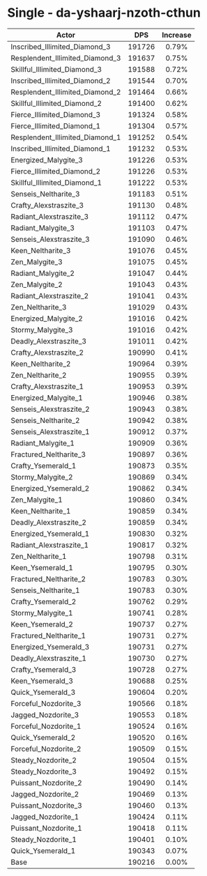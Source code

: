 # Single - da-yshaarj-nzoth-cthun
| Actor | DPS | Increase |
|---|:---:|:---:|
|Inscribed_Illimited_Diamond_3|191726|0.79%|
|Resplendent_Illimited_Diamond_3|191637|0.75%|
|Skillful_Illimited_Diamond_3|191588|0.72%|
|Inscribed_Illimited_Diamond_2|191544|0.70%|
|Resplendent_Illimited_Diamond_2|191464|0.66%|
|Skillful_Illimited_Diamond_2|191400|0.62%|
|Fierce_Illimited_Diamond_3|191324|0.58%|
|Fierce_Illimited_Diamond_1|191304|0.57%|
|Resplendent_Illimited_Diamond_1|191252|0.54%|
|Inscribed_Illimited_Diamond_1|191232|0.53%|
|Energized_Malygite_3|191226|0.53%|
|Fierce_Illimited_Diamond_2|191226|0.53%|
|Skillful_Illimited_Diamond_1|191222|0.53%|
|Senseis_Neltharite_3|191183|0.51%|
|Crafty_Alexstraszite_3|191130|0.48%|
|Radiant_Alexstraszite_3|191112|0.47%|
|Radiant_Malygite_3|191103|0.47%|
|Senseis_Alexstraszite_3|191090|0.46%|
|Keen_Neltharite_3|191076|0.45%|
|Zen_Malygite_3|191075|0.45%|
|Radiant_Malygite_2|191047|0.44%|
|Zen_Malygite_2|191043|0.43%|
|Radiant_Alexstraszite_2|191041|0.43%|
|Zen_Neltharite_3|191029|0.43%|
|Energized_Malygite_2|191016|0.42%|
|Stormy_Malygite_3|191016|0.42%|
|Deadly_Alexstraszite_3|191011|0.42%|
|Crafty_Alexstraszite_2|190990|0.41%|
|Keen_Neltharite_2|190964|0.39%|
|Zen_Neltharite_2|190955|0.39%|
|Crafty_Alexstraszite_1|190953|0.39%|
|Energized_Malygite_1|190946|0.38%|
|Senseis_Alexstraszite_2|190943|0.38%|
|Senseis_Neltharite_2|190942|0.38%|
|Senseis_Alexstraszite_1|190912|0.37%|
|Radiant_Malygite_1|190909|0.36%|
|Fractured_Neltharite_3|190897|0.36%|
|Crafty_Ysemerald_1|190873|0.35%|
|Stormy_Malygite_2|190869|0.34%|
|Energized_Ysemerald_2|190862|0.34%|
|Zen_Malygite_1|190860|0.34%|
|Keen_Neltharite_1|190859|0.34%|
|Deadly_Alexstraszite_2|190859|0.34%|
|Energized_Ysemerald_1|190830|0.32%|
|Radiant_Alexstraszite_1|190817|0.32%|
|Zen_Neltharite_1|190798|0.31%|
|Keen_Ysemerald_1|190795|0.30%|
|Fractured_Neltharite_2|190783|0.30%|
|Senseis_Neltharite_1|190783|0.30%|
|Crafty_Ysemerald_2|190762|0.29%|
|Stormy_Malygite_1|190741|0.28%|
|Keen_Ysemerald_2|190737|0.27%|
|Fractured_Neltharite_1|190731|0.27%|
|Energized_Ysemerald_3|190731|0.27%|
|Deadly_Alexstraszite_1|190730|0.27%|
|Crafty_Ysemerald_3|190728|0.27%|
|Keen_Ysemerald_3|190688|0.25%|
|Quick_Ysemerald_3|190604|0.20%|
|Forceful_Nozdorite_3|190566|0.18%|
|Jagged_Nozdorite_3|190553|0.18%|
|Forceful_Nozdorite_1|190524|0.16%|
|Quick_Ysemerald_2|190520|0.16%|
|Forceful_Nozdorite_2|190509|0.15%|
|Steady_Nozdorite_2|190504|0.15%|
|Steady_Nozdorite_3|190492|0.15%|
|Puissant_Nozdorite_2|190490|0.14%|
|Jagged_Nozdorite_2|190469|0.13%|
|Puissant_Nozdorite_3|190460|0.13%|
|Jagged_Nozdorite_1|190424|0.11%|
|Puissant_Nozdorite_1|190418|0.11%|
|Steady_Nozdorite_1|190401|0.10%|
|Quick_Ysemerald_1|190343|0.07%|
|Base|190216|0.00%|
